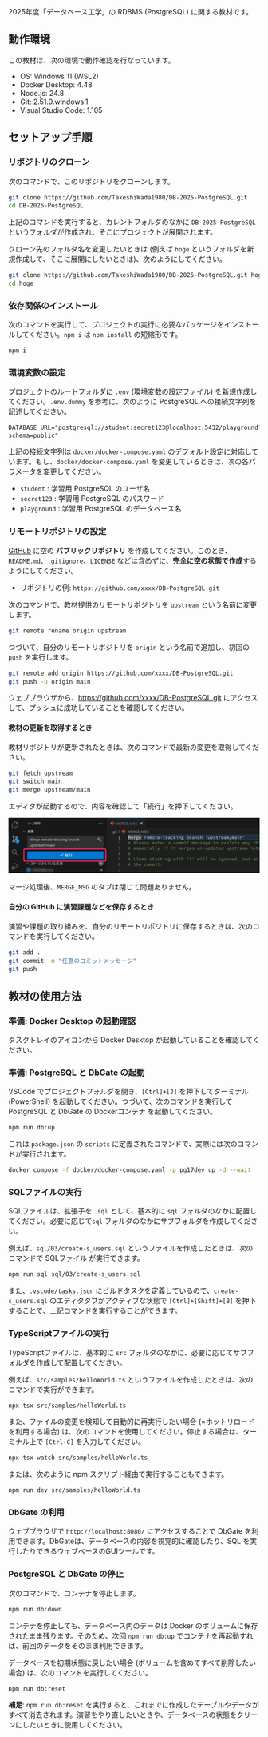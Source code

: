 
2025年度「データベース工学」の RDBMS (PostgreSQL) に関する教材です。

## 動作環境

この教材は、次の環境で動作確認を行なっています。

- OS: Windows 11 (WSL2)
- Docker Desktop: 4.48
- Node.js: 24.8
- Git: 2.51.0.windows.1
- Visual Studio Code: 1.105

## セットアップ手順

### リポジトリのクローン

次のコマンドで、このリポジトリをクローンします。

```bash
git clone https://github.com/TakeshiWada1980/DB-2025-PostgreSQL.git
cd DB-2025-PostgreSQL
```

上記のコマンドを実行すると、カレントフォルダのなかに `DB-2025-PostgreSQL` というフォルダが作成され、そこにプロジェクトが展開されます。

クローン先のフォルダ名を変更したいときは (例えば `hoge` というフォルダを新規作成して、そこに展開にしたいときは)、次のようにしてください。

```bash
git clone https://github.com/TakeshiWada1980/DB-2025-PostgreSQL.git hoge
cd hoge
```

### 依存関係のインストール

次のコマンドを実行して、プロジェクトの実行に必要なパッケージをインストールしてください。`npm i` は `npm install` の短縮形です。

```bash
npm i
```

### 環境変数の設定

プロジェクトのルートフォルダに `.env` (環境変数の設定ファイル) を新規作成してください。`.env.dummy` を参考に、次のように PostgreSQL への接続文字列を記述してください。

```env
DATABASE_URL="postgresql://student:secret123@localhost:5432/playground?schema=public"
```

上記の接続文字列は `docker/docker-compose.yaml` のデフォルト設定に対応しています。もし、`docker/docker-compose.yaml` を変更しているときは、次の各パラメータを変更してください。

- `student` : 学習用 PostgreSQL のユーザ名
- `secret123` : 学習用 PostgreSQL のパスワード
- `playground` : 学習用 PostgreSQL のデータベース名

### リモートリポジトリの設定

[GitHub](https://github.com/) に空の **パブリックリポジトリ** を作成してください。このとき、`README.md`、`.gitignore`、`LICENSE` などは含めずに、**完全に空の状態で作成**するようにしてください。

- リポジトリの例: `https://github.com/xxxx/DB-PostgreSQL.git`

次のコマンドで、教材提供のリモートリポジトリを `upstream` という名前に変更します。

```bash
git remote rename origin upstream
```

つづいて、自分のリモートリポジトリを `origin` という名前で追加し、初回の `push` を実行します。

```bash
git remote add origin https://github.com/xxxx/DB-PostgreSQL.git
git push -u origin main
```

ウェブブラウザから、https://github.com/xxxx/DB-PostgreSQL.git にアクセスして、プッシュに成功していることを確認してください。

#### 教材の更新を取得するとき

教材リポジトリが更新されたときは、次のコマンドで最新の変更を取得してください。

```bash
git fetch upstream
git switch main
git merge upstream/main
```

エディタが起動するので、内容を確認して「続行」を押下してください。

![img](./docs/figs/readme/git-01.png)

マージ処理後、`MERGE_MSG` のタブは閉じて問題ありません。

#### 自分の GitHub に演習課題などを保存するとき

演習や課題の取り組みを、自分のリモートリポジトリに保存するときは、次のコマンドを実行してください。

```bash
git add .
git commit -m "任意のコミットメッセージ"
git push
```

## 教材の使用方法

### 準備: Docker Desktop の起動確認

タスクトレイのアイコンから Docker Desktop が起動していることを確認してください。

### 準備: PostgreSQL と DbGate の起動

VSCode でプロジェクトフォルダを開き、`[Ctrl]+[J]` を押下してターミナル (PowerShell) を起動してください。つづいて、次のコマンドを実行して PostgreSQL と DbGate の Dockerコンテナ を起動してください。

```bash
npm run db:up
```

これは `package.json` の `scripts` に定義されたコマンドで、実際には次のコマンドが実行されます。

```bash
docker compose -f docker/docker-compose.yaml -p pg17dev up -d --wait
```

### SQLファイルの実行

SQLファイルは、拡張子を `.sql` として、基本的に `sql` フォルダのなかに配置してください。必要に応じて`sql` フォルダのなかにサブフォルダを作成してください。

例えば、`sql/03/create-s_users.sql` というファイルを作成したときは、次のコマンドで SQLファイル が実行できます。

```bash
npm run sql sql/03/create-s_users.sql
```

また、`.vscode/tasks.json` にビルドタスクを定義しているので、`create-s_users.sql` のエディタタブがアクティブな状態で `[Ctrl]+[Shift]+[B]` を押下することで、上記コマンドを実行することができます。

### TypeScriptファイルの実行

TypeScriptファイルは、基本的に `src` フォルダのなかに、必要に応じてサブフォルダを作成して配置してください。

例えば、`src/samples/helloWorld.ts` というファイルを作成したときは、次のコマンドで実行ができます。

```bash
npx tsx src/samples/helloWorld.ts
```

また、ファイルの変更を検知して自動的に再実行したい場合 (=ホットリロードを利用する場合) は、次のコマンドを使用してください。停止する場合は、ターミナル上で `[Ctrl+C]` を入力してください。

```bash
npx tsx watch src/samples/helloWorld.ts
```

または、次のように npm スクリプト経由で実行することもできます。

```bash
npm run dev src/samples/helloWorld.ts
```

### DbGate の利用

ウェブブラウザで `http://localhost:8080/` にアクセスすることで DbGate を利用できます。DbGateは、データベースの内容を視覚的に確認したり、SQL を実行したりできるウェブベースのGUIツールです。

### PostgreSQL と DbGate の停止

次のコマンドで、コンテナを停止します。

```bash
npm run db:down
```

コンテナを停止しても、データベース内のデータは Docker のボリュームに保存されたまま残ります。そのため、次回 `npm run db:up` でコンテナを再起動すれば、前回のデータをそのまま利用できます。

データベースを初期状態に戻したい場合 (ボリュームを含めてすべて削除したい場合) は、次のコマンドを実行してください。

```bash
npm run db:reset
```

**補足**: `npm run db:reset` を実行すると、これまでに作成したテーブルやデータがすべて消去されます。演習をやり直したいときや、データベースの状態をクリーンにしたいときに使用してください。